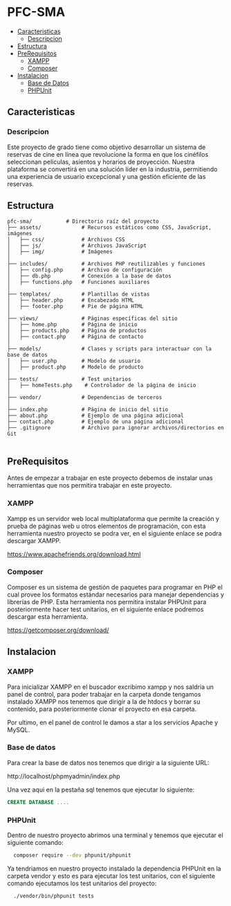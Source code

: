 
# PFC-SMA

- [Caracteristicas](#caracteristicas)
  - [Descripcion](#descripcion)
- [Estructura](#estructura)
- [PreRequisitos](#prerequisitos)
  - [XAMPP](#xampp)
  - [Composer](#composer)
- [Instalacion](#instalacion)
  - [Base de Datos](#bbdd)
  - [PHPUnit](#phpunit)

## Caracteristicas

### Descripcion

Este proyecto de grado tiene como objetivo desarrollar un sistema de reservas de cine en línea que revolucione la forma en que los cinéfilos seleccionan películas, asientos y horarios de proyección. Nuestra plataforma se convertirá en una solución líder en la industria, permitiendo una experiencia de usuario excepcional y una gestión eficiente de las reservas.

## Estructura

```http
pfc-sma/           # Directorio raíz del proyecto
├── assets/             # Recursos estáticos como CSS, JavaScript, imágenes
│   ├── css/            # Archivos CSS
│   ├── js/             # Archivos JavaScript
│   ├── img/            # Imágenes
│
├── includes/           # Archivos PHP reutilizables y funciones
│   ├── config.php      # Archivo de configuración
│   ├── db.php          # Conexión a la base de datos
│   ├── functions.php   # Funciones auxiliares
│
├── templates/          # Plantillas de vistas
│   ├── header.php      # Encabezado HTML
│   ├── footer.php      # Pie de página HTML
│
├── views/              # Páginas específicas del sitio
│   ├── home.php        # Página de inicio
│   ├── products.php    # Página de productos
│   ├── contact.php     # Página de contacto
│
├── models/             # Clases y scripts para interactuar con la base de datos
│   ├── user.php        # Modelo de usuario
│   ├── product.php     # Modelo de producto
│
├── tests/              # Test unitarios
│   ├── homeTests.php    # Controlador de la página de inicio
│
├── vendor/             # Dependencias de terceros
│
├── index.php           # Página de inicio del sitio
├── about.php           # Ejemplo de una página adicional
├── contact.php         # Ejemplo de una página adicional
├── .gitignore          # Archivo para ignorar archivos/directorios en Git


```

## PreRequisitos

Antes de empezar a trabajar en este proyecto debemos de instalar unas herramientas que nos permitira trabajar en este proyecto.

### XAMPP

Xampp es un servidor web local multiplataforma que permite la creación y prueba de páginas web u otros elementos de programación, con esta herramienta nuestro proyecto se podra ver, en el siguiente enlace se podra descargar XAMPP.

https://www.apachefriends.org/download.html


### Composer

Composer es un sistema de gestión de paquetes para programar en PHP el cual provee los formatos estándar necesarios para manejar dependencias y librerías de PHP. Esta herramienta nos permitira instalar PHPUnit para posteriormente hacer test unitarios, en el siguiente enlace podremos descargar esta herramienta.

https://getcomposer.org/download/
## Instalacion

### XAMPP 

Para inicializar XAMPP en el buscador excribimo xampp y nos saldria un panel de control, para poder trabajar en la carpeta donde tengamos instalado XAMPP nos tenemos que dirigir a la de htdocs y borrar su contenido, para posteriormente clonar el proyecto en esa carpeta.

Por ultimo, en el panel de control le damos a star a los servicios Apache y MySQL.

### Base de datos

Para crear la base de datos nos tenemos que dirigir a la siguiente URL: 

http://localhost/phpmyadmin/index.php

Una vez aqui en la pestaña sql tenemos que ejecutar lo siguiente:

```SQL
CREATE DATABASE ....

```

### PHPUnit

Dentro de nuestro proyecto abrimos una terminal y tenemos que ejecutar el siguiente comando:

```bash
  composer require --dev phpunit/phpunit

```

Ya tendriamos en nuestro proyecto instalado la dependencia PHPUnit en la carpeta vendor y esto es para ejecutar los test unitarios, con el siguiente comando ejecutamos los test unitarios del proyecto:

```bash
  ./vendor/bin/phpunit tests

```